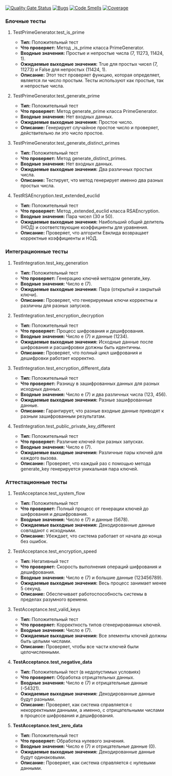 [![Quality Gate Status](https://sonarcloud.io/api/project_badges/measure?project=MurDmitry_Laba2_testing&metric=alert_status)](https://sonarcloud.io/summary/new_code?id=MurDmitry_Laba2_testing)
[![Bugs](https://sonarcloud.io/api/project_badges/measure?project=MurDmitry_Laba2_testing&metric=bugs)](https://sonarcloud.io/summary/new_code?id=MurDmitry_Laba2_testing)
[![Code Smells](https://sonarcloud.io/api/project_badges/measure?project=MurDmitry_Laba2_testing&metric=code_smells)](https://sonarcloud.io/summary/new_code?id=MurDmitry_Laba2_testing)
[![Coverage](https://sonarcloud.io/api/project_badges/measure?project=MurDmitry_Laba2_testing&metric=coverage)](https://sonarcloud.io/summary/new_code?id=MurDmitry_Laba2_testing)

### Блочные тесты

1. TestPrimeGenerator.test_is_prime
   - **Тип:** Положительный тест
   - **Что проверяет:** Метод \_is\_prime класса PrimeGenerator.
   - **Входные значения:** Простые и непростые числа (7, 11273, 11424, 1).
   - **Ожидаемые выходные значения:** True для простых чисел (7, 11273) и False для непростых (11424, 1).
   - **Описание:** Этот тест проверяет функцию, которая определяет, является ли число простым. Тесты используют как простые, так и непростые числа.

2. TestPrimeGenerator.test_generate_prime
   - **Тип:** Положительный тест
   - **Что проверяет:** Метод generate_prime класса PrimeGenerator.
   - **Входные значения:** Нет входных данных.
   - **Ожидаемые выходные значения:** Простое число.
   - **Описание:** Генерирует случайное простое число и проверяет, действительно ли это число простое.

3. TestPrimeGenerator.test_generate_distinct_primes
   - **Тип:** Положительный тест
   - **Что проверяет:** Метод generate_distinct_primes.
   - **Входные значения:** Нет входных данных.
   - **Ожидаемые выходные значения:** Два различных простых числа.
   - **Описание:** Тестирует, что метод генерирует именно два разных простых числа.

4. TestRSAEncryption.test_extended_euclid
   - **Тип:** Положительный тест
   - **Что проверяет:** Метод \_extended\_euclid класса RSAEncryption.
   - **Входные значения:** Пара чисел (30 и 50).
   - **Ожидаемые выходные значения:** Наибольший общий делитель (НОД) и соответствующие коэффициенты для уравнения.
   - **Описание:** Проверяет, что алгоритм Евклида возвращает корректные коэффициенты и НОД.

### Интеграционные тесты

1. TestIntegration.test_key_generation
   - **Тип:** Положительный тест
   - **Что проверяет:** Генерацию ключей методом generate_key.
   - **Входные значения:** Число e (7).
   - **Ожидаемые выходные значения:** Пара (открытый и закрытый ключи).
   - **Описание:** Проверяет, что генерируемые ключи корректны и различны для разных запусков.

2. TestIntegration.test_encryption_decryption
   - **Тип:** Положительный тест
   - **Что проверяет:** Процесс шифрования и дешифрования.
   - **Входные значения:** Число e (7) и данные (1234).
   - **Ожидаемые выходные значения:** Исходные данные после шифрования и расшифровки должны быть идентичны.
   - **Описание:** Проверяет, что полный цикл шифрования и дешифровки работает корректно.

3. TestIntegration.test_encryption_different_data
   - **Тип:** Положительный тест
   - **Что проверяет:** Разницу в зашифрованных данных для разных исходных данных.
   - **Входные значения:** Число e (7) и два различных числа (123, 456).
   - **Ожидаемые выходные значения:** Разные зашифрованные данные.
   - **Описание:** Гарантирует, что разные входные данные приводят к разным зашифрованным результатам.

4. TestIntegration.test_public_private_key_different
   - **Тип:** Положительный тест
   - **Что проверяет:** Различие ключей при разных запусках.
   - **Входные значения:** Число e (7).
   - **Ожидаемые выходные значения:** Различные пары ключей для каждого вызова.
   - **Описание:** Проверяет, что каждый раз с помощью метода generate_key генерируется уникальная пара ключей.

### Аттестационные тесты

1. TestAcceptance.test_system_flow
   - **Тип:** Положительный тест
   - **Что проверяет:** Полный процесс от генерации ключей до шифрования и дешифрования.
   - **Входные значения:** Число e (7) и данные (5678).
   - **Ожидаемые выходные значения:** Декодированные данные совпадают с исходными.
   - **Описание:** Убеждает, что система работает от начала до конца без ошибок.

2. TestAcceptance.test_encryption_speed
   - **Тип:** Негативный тест
   - **Что проверяет:** Скорость выполнения операций шифрования и дешифрования.
   - **Входные значения:** Число e (7) и большие данные (123456789).
   - **Ожидаемые выходные значения:** Весь процесс занимает менее 5 секунд.
   - **Описание:** Обеспечивает работоспособность системы в пределах разумного времени.

3. TestAcceptance.test_valid_keys
   - **Тип:** Положительный тест
   - **Что проверяет:** Корректность типов сгенерированных ключей.
   - **Входные значения:** Число e (7).
   - **Ожидаемые выходные значения:** Все элементы ключей должны быть целыми числами.
   - **Описание:** Проверяет, чтобы все части ключей были целочисленными.

4. **TestAcceptance.test_negative_data**
   - **Тип:** Положительный тест (в недопустимых условиях)
   - **Что проверяет:** Обработка отрицательных данных.
   - **Входные значения:** Число e (7) и отрицательные данные (-54321).
   - **Ожидаемые выходные значения:** Декодированные данные будут разными.
   - **Описание:** Проверяет, как система справляется с некорректными данными, а именно, с отрицательными числами в процессе шифрования и дешифрования.
  
5. **TestAcceptance.test_zero_data**
   - **Тип:** Положительный тест
   - **Что проверяет:** Обработка нулевого значения.
   - **Входные значения:** Число e (7) и отрицательные данные (0).
   - **Ожидаемые выходные значения:** Декодированные данные будут одинаковыми.
   - **Описание:** Проверяет, как система справляется с нулевыми данными.
